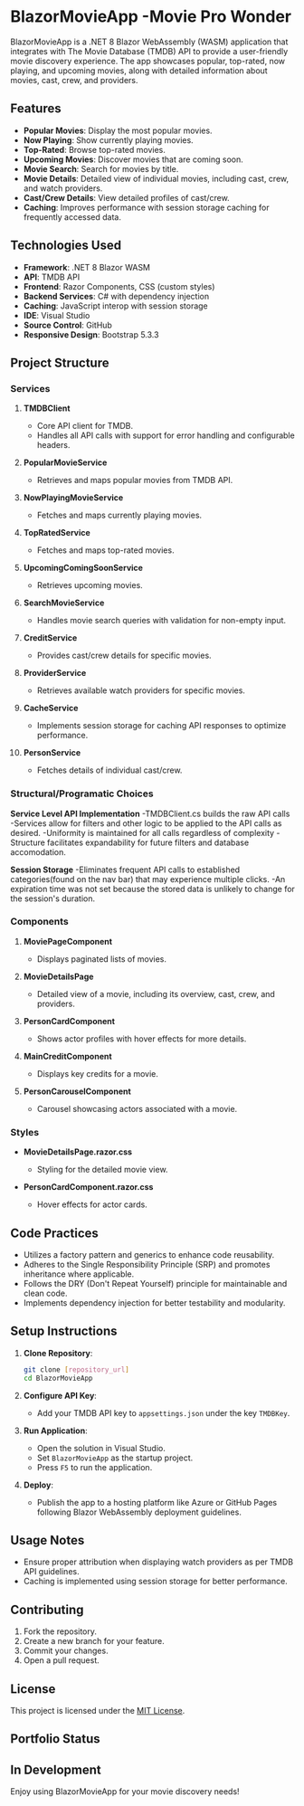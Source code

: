 # BlazorMovieApp -Movie Pro Wonder

BlazorMovieApp is a .NET 8 Blazor WebAssembly (WASM) application that integrates with The Movie Database (TMDB) API to provide a user-friendly movie discovery experience. The app showcases popular, top-rated, now playing, and upcoming movies, along with detailed information about movies, cast, crew, and providers.

## Features

- **Popular Movies**: Display the most popular movies.
- **Now Playing**: Show currently playing movies.
- **Top-Rated**: Browse top-rated movies.
- **Upcoming Movies**: Discover movies that are coming soon.
- **Movie Search**: Search for movies by title.
- **Movie Details**: Detailed view of individual movies, including cast, crew, and watch providers.
- **Cast/Crew Details**: View detailed profiles of cast/crew.
- **Caching**: Improves performance with session storage caching for frequently accessed data.

## Technologies Used

- **Framework**: .NET 8 Blazor WASM
- **API**: TMDB API
- **Frontend**: Razor Components, CSS (custom styles)
- **Backend Services**: C# with dependency injection
- **Caching**: JavaScript interop with session storage
- **IDE**: Visual Studio
- **Source Control**: GitHub
- **Responsive Design**: Bootstrap 5.3.3

## Project Structure

### Services

1. **TMDBClient**
   - Core API client for TMDB.
   - Handles all API calls with support for error handling and configurable headers.

2. **PopularMovieService**
   - Retrieves and maps popular movies from TMDB API.

3. **NowPlayingMovieService**
   - Fetches and maps currently playing movies.

4. **TopRatedService**
   - Fetches and maps top-rated movies.

5. **UpcomingComingSoonService**
   - Retrieves upcoming movies.

6. **SearchMovieService**
   - Handles movie search queries with validation for non-empty input.

7. **CreditService**
   - Provides cast/crew details for specific movies.

8. **ProviderService**
   - Retrieves available watch providers for specific movies.

9. **CacheService**
   - Implements session storage for caching API responses to optimize performance.

10. **PersonService**
    - Fetches details of individual cast/crew.
      
### Structural/Programatic Choices

 **Service Level API Implementation**
   -TMDBClient.cs builds the raw API calls
   -Services allow for filters and other logic to be applied to the API calls as desired. 
   -Uniformity is maintained for all calls regardless of complexity
   -Structure facilitates expandability for future filters and database accomodation.
   
 **Session Storage**
 -Eliminates frequent API calls to established categories(found on the nav bar) that may experience multiple clicks. 
 -An expiration time was not set because the stored data is unlikely to change for the session's duration.
 
### Components

1. **MoviePageComponent**
   - Displays paginated lists of movies.

2. **MovieDetailsPage**
   - Detailed view of a movie, including its overview, cast, crew, and providers.

3. **PersonCardComponent**
   - Shows actor profiles with hover effects for more details.

4. **MainCreditComponent**
   - Displays key credits for a movie.

5. **PersonCarouselComponent**
   - Carousel showcasing actors associated with a movie.

### Styles

- **MovieDetailsPage.razor.css**
  - Styling for the detailed movie view.

- **PersonCardComponent.razor.css**
  - Hover effects for actor cards.

## Code Practices

- Utilizes a factory pattern and generics to enhance code reusability.
- Adheres to the Single Responsibility Principle (SRP) and promotes inheritance where applicable.
- Follows the DRY (Don't Repeat Yourself) principle for maintainable and clean code.
- Implements dependency injection for better testability and modularity.

## Setup Instructions

1. **Clone Repository**:
   ```bash
   git clone [repository_url]
   cd BlazorMovieApp
   ```

2. **Configure API Key**:
   - Add your TMDB API key to `appsettings.json` under the key `TMDBKey`.

3. **Run Application**:
   - Open the solution in Visual Studio.
   - Set `BlazorMovieApp` as the startup project.
   - Press `F5` to run the application.

4. **Deploy**:
   - Publish the app to a hosting platform like Azure or GitHub Pages following Blazor WebAssembly deployment guidelines.

## Usage Notes

- Ensure proper attribution when displaying watch providers as per TMDB API guidelines.
- Caching is implemented using session storage for better performance.

## Contributing

1. Fork the repository.
2. Create a new branch for your feature.
3. Commit your changes.
4. Open a pull request.

## License

This project is licensed under the [MIT License](LICENSE).
## Portfolio Status
In Development
---

Enjoy using BlazorMovieApp for your movie discovery needs!


